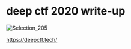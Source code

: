 # deep ctf 2020 write-up

![Selection_205](https://user-images.githubusercontent.com/17437230/79072557-ff29a480-7cb7-11ea-85b4-9e7291c6eb37.png)

https://deepctf.tech/
